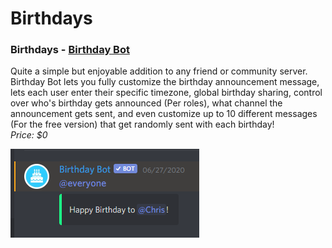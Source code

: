 # Birthdays

### Birthdays - [Birthday Bot](https://top.gg/bot/656621136808902656)

Quite a simple but enjoyable addition to any friend or community server. Birthday Bot lets you fully customize the birthday announcement message, lets each user enter their specific timezone, global birthday sharing, control over who's birthday gets announced (Per roles), what channel the announcement gets sent, and even customize up to 10 different messages (For the free version) that get randomly sent with each birthday! \
_Price: $0_

![Birthdays Birthday Bot](<../.gitbook/assets/image (10).png>)


